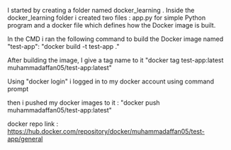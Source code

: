 I started by creating a folder named docker_learning . Inside the docker_learning folder i created two files : app.py for simple Python program and a docker file which defines how the Docker image is built.

In the CMD i ran the following command to build the Docker image named "test-app":
"docker build -t test-app ."

After building the image, I give a tag name to it
"docker tag test-app:latest muhammadaffan05/test-app:latest"

Using "docker login" i logged in to my docker account using command prompt 

then i pushed my docker images to it : "docker push muhammadaffan05/test-app:latest" 

docker repo link : https://hub.docker.com/repository/docker/muhammadaffan05/test-app/general